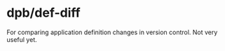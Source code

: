 dpb/def-diff
============

For comparing application definition changes in version control. Not very useful yet.
